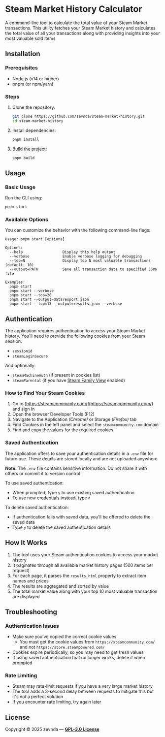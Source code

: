 # Steam Market History Calculator

A command-line tool to calculate the total value of your Steam Market transactions. This utility fetches your Steam Market history and calculates the total value of all your transactions along with providing insights into your most valuable sold items

## Installation

### Prerequisites

- Node.js (v14 or higher)
- pnpm (or npm/yarn)

### Steps

1. Clone the repository:
   ```bash
   git clone https://github.com/zevnda/steam-market-history.git
   cd steam-market-history
   ```

2. Install dependencies:
   ```bash
   pnpm install
   ```

3. Build the project:
   ```bash
   pnpm build
   ```

## Usage

### Basic Usage
Run the CLI using:

```bash
pnpm start
```

### Available Options

You can customize the behavior with the following command-line flags:

```
Usage: pnpm start [options]

Options:
  --help                  Display this help output
  --verbose               Enable verbose logging for debugging
  --top=N                 Display top N most valuable transactions (default: 10)
  --output=PATH           Save all transaction data to specified JSON file

Examples:
  pnpm start
  pnpm start --verbose
  pnpm start --top=20
  pnpm start --output=data/export.json
  pnpm start --top=15 --output=results.json --verbose
```

## Authentication

The application requires authentication to access your Steam Market history. You'll need to provide the following cookies from your Steam session:

- `sessionid`
- `steamLoginSecure`

And optionally:
- `steamMachineAuth` (if present in cookies list)
- `steamParental` (if you have [Steam Family View](https://store.steampowered.com/parental/) enabled)

### How to Find Your Steam Cookies

1. Go to [https://steamcommunity.com/](https://steamcommunity.com/) and sign in
2. Open the browser Developer Tools (F12)
3. Navigate to the Application *(Chrome)* or Storage *(Firefox)* tab
4. Find Cookies in the left panel and select the `steamcommunity.com` domain
5. Find and copy the values for the required cookies

### Saved Authentication

The application offers to save your authentication details in a `.env` file for future use. These details are stored locally and are not uploaded anywhere

**Note:** The `.env` file contains sensitive information. Do not share it with others or commit it to version control

To use saved authentication:
- When prompted, type `y` to use existing saved authentication
- To use new credentials instead, type `n`

To delete saved authentication:
- If authentication fails with saved data, you'll be offered to delete the saved data
- Type `y` to delete the saved authentication details

## How It Works

1. The tool uses your Steam authentication cookies to access your market history
2. It paginates through all available market history pages (500 items per request)
3. For each page, it parses the `results_html` property to extract item names and prices
4. The results are aggregated and sorted by value
5. The total market value along with your top 10 most valuable transaction are displayed

## Troubleshooting

### Authentication Issues

- Make sure you've copied the correct cookie values
  - You must get the cookie values from `https://steamcommunity.com/` and not `https://store.steampowered.com/`
- Cookies expire periodically, so you may need to get fresh values
- If using saved authentication that no longer works, delete it when prompted

### Rate Limiting

- Steam may rate-limit requests if you have a very large market history
- The tool adds a 3-second delay between requests to mitigate this but it's not a perfect solution
- If you encounter rate limiting, try again later

## License

Copyright © 2025 zevnda — **[GPL-3.0 License](./LICENSE)**
